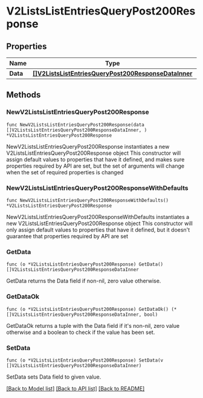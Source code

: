 # V2ListsListEntriesQueryPost200Response

## Properties

Name | Type | Description | Notes
------------ | ------------- | ------------- | -------------
**Data** | [**[]V2ListsListEntriesQueryPost200ResponseDataInner**](V2ListsListEntriesQueryPost200ResponseDataInner.md) |  | 

## Methods

### NewV2ListsListEntriesQueryPost200Response

`func NewV2ListsListEntriesQueryPost200Response(data []V2ListsListEntriesQueryPost200ResponseDataInner, ) *V2ListsListEntriesQueryPost200Response`

NewV2ListsListEntriesQueryPost200Response instantiates a new V2ListsListEntriesQueryPost200Response object
This constructor will assign default values to properties that have it defined,
and makes sure properties required by API are set, but the set of arguments
will change when the set of required properties is changed

### NewV2ListsListEntriesQueryPost200ResponseWithDefaults

`func NewV2ListsListEntriesQueryPost200ResponseWithDefaults() *V2ListsListEntriesQueryPost200Response`

NewV2ListsListEntriesQueryPost200ResponseWithDefaults instantiates a new V2ListsListEntriesQueryPost200Response object
This constructor will only assign default values to properties that have it defined,
but it doesn't guarantee that properties required by API are set

### GetData

`func (o *V2ListsListEntriesQueryPost200Response) GetData() []V2ListsListEntriesQueryPost200ResponseDataInner`

GetData returns the Data field if non-nil, zero value otherwise.

### GetDataOk

`func (o *V2ListsListEntriesQueryPost200Response) GetDataOk() (*[]V2ListsListEntriesQueryPost200ResponseDataInner, bool)`

GetDataOk returns a tuple with the Data field if it's non-nil, zero value otherwise
and a boolean to check if the value has been set.

### SetData

`func (o *V2ListsListEntriesQueryPost200Response) SetData(v []V2ListsListEntriesQueryPost200ResponseDataInner)`

SetData sets Data field to given value.



[[Back to Model list]](../README.md#documentation-for-models) [[Back to API list]](../README.md#documentation-for-api-endpoints) [[Back to README]](../README.md)


